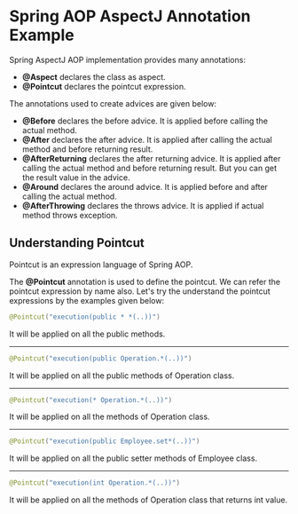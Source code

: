 # Spring AOP AspectJ Annotation Example
Spring AspectJ AOP implementation provides many annotations:

- **@Aspect** declares the class as aspect.
- **@Pointcut** declares the pointcut expression.

The annotations used to create advices are given below:

- **@Before** declares the before advice. It is applied before calling the actual method.
- **@After** declares the after advice. It is applied after calling the actual method and before returning result.
- **@AfterReturning** declares the after returning advice. It is applied after calling the actual method and before returning result. But you can get the result value in the advice.
- **@Around** declares the around advice. It is applied before and after calling the actual method.
- **@AfterThrowing** declares the throws advice. It is applied if actual method throws exception.

## Understanding Pointcut
Pointcut is an expression language of Spring AOP.

The **@Pointcut** annotation is used to define the pointcut. We can refer the pointcut expression by name also.
Let's try the understand the pointcut expressions by the examples given below:

```java
@Pointcut("execution(public * *(..))")  
```
It will be applied on all the public methods.

----

```java
@Pointcut("execution(public Operation.*(..))")  
```
It will be applied on all the public methods of Operation class.

---

```java
@Pointcut("execution(* Operation.*(..))")  
```
It will be applied on all the methods of Operation class.

---

```java
@Pointcut("execution(public Employee.set*(..))")  
```
It will be applied on all the public setter methods of Employee class.

---

```java
@Pointcut("execution(int Operation.*(..))")  
```
It will be applied on all the methods of Operation class that returns int value.
